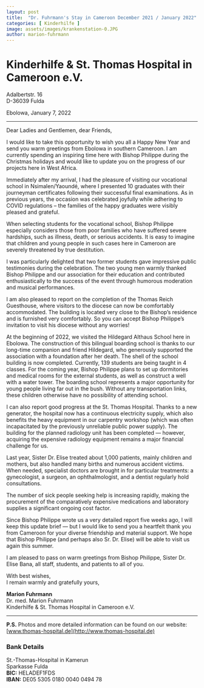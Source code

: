 ```yaml
---
layout: post
title:  "Dr. Fuhrmann's Stay in Cameroon December 2021 / January 2022"
categories: [ Kinderhilfe ]
image: assets/images/krankenstation-0.JPG
author: marion-fuhrmann
---
```


# Kinderhilfe & St. Thomas Hospital in Cameroon e.V.

Adalbertstr. 16  
D-36039 Fulda

Ebolowa, January 7, 2022

---

Dear Ladies and Gentlemen, dear Friends,

I would like to take this opportunity to wish you all a Happy New Year and send you warm greetings from Ebolowa in southern Cameroon. I am currently spending an inspiring time here with Bishop Philippe during the Christmas holidays and would like to update you on the progress of our projects here in West Africa.

Immediately after my arrival, I had the pleasure of visiting our vocational school in Nsimalen/Yaoundé, where I presented 10 graduates with their journeyman certificates following their successful final examinations. As in previous years, the occasion was celebrated joyfully while adhering to COVID regulations – the families of the happy graduates were visibly pleased and grateful.

When selecting students for the vocational school, Bishop Philippe especially considers those from poor families who have suffered severe hardships, such as illness, death, or serious accidents. It is easy to imagine that children and young people in such cases here in Cameroon are severely threatened by true destitution.

I was particularly delighted that two former students gave impressive public testimonies during the celebration. The two young men warmly thanked Bishop Philippe and our association for their education and contributed enthusiastically to the success of the event through humorous moderation and musical performances.

I am also pleased to report on the completion of the Thomas Reich Guesthouse, where visitors to the diocese can now be comfortably accommodated. The building is located very close to the Bishop’s residence and is furnished very comfortably. So you can accept Bishop Philippe’s invitation to visit his diocese without any worries!

At the beginning of 2022, we visited the Hildegard Althaus School here in Ebolowa. The construction of this bilingual boarding school is thanks to our long-time companion and friend Hildegard, who generously supported the association with a foundation after her death. The shell of the school building is now completed. Currently, 139 students are being taught in 4 classes. For the coming year, Bishop Philippe plans to set up dormitories and medical rooms for the external students, as well as construct a well with a water tower. The boarding school represents a major opportunity for young people living far out in the bush. Without any transportation links, these children otherwise have no possibility of attending school.

I can also report good progress at the St. Thomas Hospital. Thanks to a new generator, the hospital now has a continuous electricity supply, which also benefits the heavy equipment in our carpentry workshop (which was often incapacitated by the previously unreliable public power supply). The building for the planned radiology unit has been completed — however, acquiring the expensive radiology equipment remains a major financial challenge for us.

Last year, Sister Dr. Elise treated about 1,000 patients, mainly children and mothers, but also handled many births and numerous accident victims. When needed, specialist doctors are brought in for particular treatments: a gynecologist, a surgeon, an ophthalmologist, and a dentist regularly hold consultations.

The number of sick people seeking help is increasing rapidly, making the procurement of the comparatively expensive medications and laboratory supplies a significant ongoing cost factor.

Since Bishop Philippe wrote us a very detailed report five weeks ago, I will keep this update brief — but I would like to send you a heartfelt thank you from Cameroon for your diverse friendship and material support. We hope that Bishop Philippe (and perhaps also Sr. Dr. Elise) will be able to visit us again this summer.

I am pleased to pass on warm greetings from Bishop Philippe, Sister Dr. Elise Bana, all staff, students, and patients to all of you.

With best wishes,  
I remain warmly and gratefully yours,

**Marion Fuhrmann**  
Dr. med. Marion Fuhrmann  
Kinderhilfe & St. Thomas Hospital in Cameroon e.V.

---

**P.S.** Photos and more detailed information can be found on our website: [www.thomas-hospital.de](http://www.thomas-hospital.de)

### Bank Details

St.-Thomas-Hospital in Kamerun  
Sparkasse Fulda  
**BIC:** HELADEF1FDS  
**IBAN:** DE05 5305 0180 0040 0494 78  